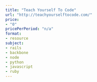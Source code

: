 ```yaml
---
title: "Teach Yourself To Code"
url: "http://teachyourselftocode.com/"
price: 
- "0"
pricePerPeriod: "n/a"
format: 
- resource
subject: 
- rails
- backbone
- node
- python
- javascript
- ruby
---
```


